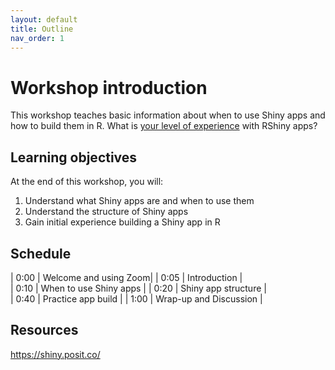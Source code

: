 ```yaml
---
layout: default
title: Outline
nav_order: 1
---
```

# Workshop introduction
This workshop teaches basic information about when to use Shiny apps and how to build them in R. What is <a href="https://github.com/ubc-library-rc/intro_shiny_app/blob/main/content/images/alignment_chart.png" target="_blank">your level of experience</a> with RShiny apps? 

## Learning objectives

At the end of this workshop, you will:
1. Understand what Shiny apps are and when to use them
2. Understand the structure of Shiny apps
3. Gain initial experience building a Shiny app in R

## Schedule

| 0:00 | Welcome and using Zoom|
| 0:05 | Introduction |  
| 0:10 | When to use Shiny apps |
| 0:20 | Shiny app structure |   
| 0:40 | Practice app build |
| 1:00 | Wrap-up and Discussion |

## Resources
https://shiny.posit.co/
